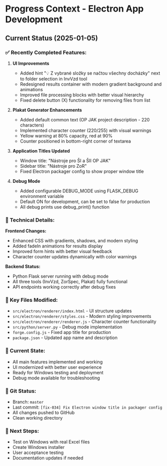 # Progress Context - Electron App Development

## Current Status (2025-01-05)

### ✅ Recently Completed Features:

1. **UI Improvements**
   - Added hint "💡 Z vybrané složky se načtou všechny docházky" next to folder selection in InvVzd tool
   - Redesigned results container with modern gradient background and animations
   - Improved file processing blocks with better visual hierarchy
   - Fixed delete button (X) functionality for removing files from list

2. **Plakat Generator Enhancements**
   - Added default common text (OP JAK project description - 220 characters)
   - Implemented character counter (220/255) with visual warnings
   - Yellow warning at 80% capacity, red at 90%
   - Counter positioned in bottom-right corner of textarea

3. **Application Titles Updated**
   - Window title: "Nástroje pro ŠI a ŠII OP JAK" 
   - Sidebar title: "Nástroje pro ZoR"
   - Fixed Electron packager config to show proper window title

4. **Debug Mode**
   - Added configurable DEBUG_MODE using FLASK_DEBUG environment variable
   - Default ON for development, can be set to false for production
   - All debug prints use debug_print() function

### 🔧 Technical Details:

**Frontend Changes:**
- Enhanced CSS with gradients, shadows, and modern styling
- Added fadeIn animations for results display
- Improved form hints with better visual feedback
- Character counter updates dynamically with color warnings

**Backend Status:**
- Python Flask server running with debug mode
- All three tools (InvVzd, ZorSpec, Plakat) fully functional
- API endpoints working correctly after debug fixes

### 📁 Key Files Modified:
- `src/electron/renderer/index.html` - UI structure updates
- `src/electron/renderer/styles.css` - Modern styling improvements
- `src/electron/renderer/renderer.js` - Character counter functionality
- `src/python/server.py` - Debug mode implementation
- `forge.config.js` - Fixed app title for production
- `package.json` - Updated app name and description

### 🎯 Current State:
- All main features implemented and working
- UI modernized with better user experience
- Ready for Windows testing and deployment
- Debug mode available for troubleshooting

### 💾 Git Status:
- Branch: `master`
- Last commit: `[fix-034] Fix Electron window title in packager config`
- All changes pushed to GitHub
- Clean working directory

### 🚀 Next Steps:
- Test on Windows with real Excel files
- Create Windows installer
- User acceptance testing
- Documentation updates if needed